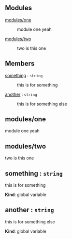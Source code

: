 ## Modules

<dl>
<dt><a href="#module_modules/one">modules/one</a></dt>
<dd><p>module one yeah</p>
</dd>
<dt><a href="#module_modules/two">modules/two</a></dt>
<dd><p>two is this one</p>
</dd>
</dl>

## Members

<dl>
<dt><a href="#something">something</a> : <code>string</code></dt>
<dd><p>this is for something</p>
</dd>
<dt><a href="#another">another</a> : <code>string</code></dt>
<dd><p>this is for something else</p>
</dd>
</dl>

<a name="module_modules/one"></a>

## modules/one
module one yeah

<a name="module_modules/two"></a>

## modules/two
two is this one

<a name="something"></a>

## something : <code>string</code>
this is for something

**Kind**: global variable  
<a name="another"></a>

## another : <code>string</code>
this is for something else

**Kind**: global variable  
